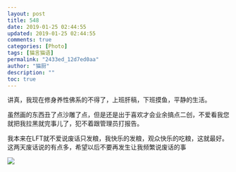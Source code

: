 ```yaml
---
layout: post
title: 548
date: 2019-01-25 02:44:55
updated: 2019-01-25 02:44:55
comments: true
categories: [Photo]
tags: [猫言猫语]
permalink: "2433ed_12d7ed0aa"
author: "猫厨"
description: ""
toc: true
---
```


<p>讲真，我现在修身养性佛系的不得了，上班肝稿，下班摸鱼，平静的生活。</p> 
<p>虽然画的东西丑了点沙雕了点，但是还是出于喜欢才会业余搞点二创，不爱看我您就把我拉黑就完事儿了，犯不着跟管理员打报告。</p> 
<p>我本来在LFT就不爱说废话只发粮，我快乐的发粮，观众快乐的吃粮，这就最好。这两天废话说的有点多，希望以后不要再发生让我频繁说废话的事</p>

![](/img/img_cVZNdzJtQk9JV2R2MitTU2FLeGJlS0ZjcGlKeE15bVVjaXVrNGxGemtOVzFjaGI3ay9sc1dRPT0.jpg)